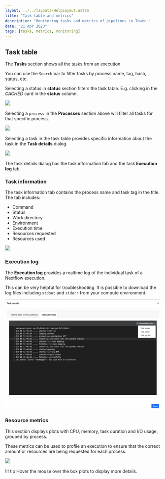 ```yaml
---
layout: ../../layouts/HelpLayout.astro
title: "Task table and metrics"
description: "Monitoring tasks and metrics of pipelines in Tower."
date: "21 Apr 2023"
tags: [tasks, metrics, monitoring]
---
```


## Task table

The **Tasks** section shows all the tasks from an execution.

You can use the `Search` bar to filter tasks by process name, tag, hash, status, etc.

Selecting a status in **status** section filters the task table. E.g. clicking in the _CACHED_ card in the **status** column.

![](_images/monitoring_cached.png)

Selecting a `process` in the **Processes** section above will filter all tasks for that specific process.

![](_images/monitoring_star.png)

Selecting a task in the task table provides specific information about the task in the **Task details** dialog.

![](_images/monitoring_task_command.png)

The task details dialog has the task information tab and the task **Execution log** tab.

### Task information

The task information tab contains the process name and task tag in the title. The tab includes:

- Command
- Status
- Work directory
- Environment
- Execution time
- Resources requested
- Resources used

![](_images/monitoring_task_resources.png)

### Execution log

The **Execution log** provides a realtime log of the individual task of a Nextflow execution.

This can be very helpful for troubleshooting. It is possible to download the log files including `stdout` and `stderr` from your compute environment.

![](_images/monitoring_task_exec_log.png)

### Resource metrics

This section displays plots with CPU, memory, task duration and I/O usage, grouped by process.

These metrics can be used to profile an execution to ensure that the correct amount or resources are being requested for each process.

![](_images/monitoring_metrics.png)

<!-- prettier-ignore -->
!!! tip 
    Hover the mouse over the box plots to display more details.
